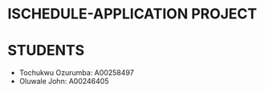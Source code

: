 # ISCHEDULE-APPLICATION PROJECT

# STUDENTS
- Tochukwu Ozurumba: A00258497
- Oluwale John: A00246405
